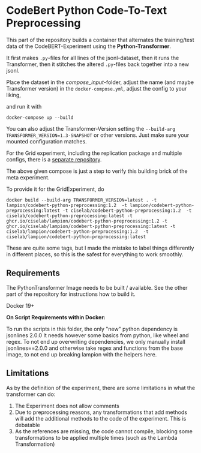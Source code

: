 # CodeBert Python Code-To-Text Preprocessing 

This part of the repository builds a container that alternates the training/test data of the CodeBERT-Experiment using the **Python-Transformer**. 

It first makes `.py`-files for all lines of the jsonl-dataset, 
then it runs the Transformer, 
then it stitches the altered `.py`-files back together into a new jsonl.

Place the dataset in the *compose_input*-folder, 
adjust the name (and maybe Transformer version) in the `docker-compose.yml`, 
adjust the config to your liking, 

and run it with 

```
docker-compose up --build
```

You can also adjust the Transformer-Version setting the `--build-arg TRANSFORMER_VERSION=1.3-SNAPSHOT` or other versions. Just make sure your mounted configuration matches. 

For the Grid experiment, including the replication package and multiple configs, there is a [separate repository](../grid-experiment). 

The above given compose is just a step to verify this building brick of the meta experiment.    

To provide it for the GridExperiment, do 

```
docker build --build-arg TRANSFORMER_VERSION=latest . -t lampion/codebert-python-preprocessing:1.2  -t lampion/codebert-python-preprocessing:latest -t ciselab/codebert-python-preprocessing:1.2  -t ciselab/codebert-python-preprocessing:latest -t ghcr.io/ciselab/lampion/codebert-python-preprocessing:1.2 -t ghcr.io/ciselab/lampion/codebert-python-preprocessing:latest -t ciselab/lampion/codebert-python-preprocessing:1.2  -t ciselab/lampion/codebert-python-preprocessing:latest
```

These are quite some tags, but I made the mistake to label things differently in different places, so this is the safest for everything to work smoothly.

## Requirements

The PythonTransformer Image needs to be built / available.
See the other part of the repository for instructions how to build it.

Docker 19+

**On Script Requirements within Docker:**

To run the scripts in this folder, the only "new" python dependency is jsonlines 2.0.0
It needs however some basics from python, like wheel and regex. 
To not end up overwriting dependencies, we only manually install jsonlines==2.0.0 and otherwise take regex and functions 
from the base image, to not end up breaking lampion with the helpers here.

## Limitations

As by the definition of the experiment, there are some limitations in what the transformer can do: 

1. The Experiment does not allow comments
2. Due to preprocessing reasons, any transformations that add methods will add the additional methods to the code of the experiment. This is debatable
3. As the references are missing, the code cannot compile, blocking some transformations to be applied multiple times (such as the Lambda Transformation)
